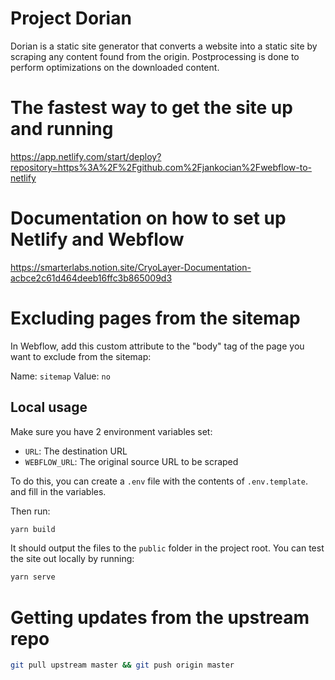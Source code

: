# Project Dorian

Dorian is a static site generator that converts a website into a static site by scraping any content found from the origin. Postprocessing is done to perform optimizations on the downloaded content.

# The fastest way to get the site up and running

https://app.netlify.com/start/deploy?repository=https%3A%2F%2Fgithub.com%2Fjankocian%2Fwebflow-to-netlify

# Documentation on how to set up Netlify and Webflow

https://smarterlabs.notion.site/CryoLayer-Documentation-acbce2c61d464deeb16ffc3b865009d3

# Excluding pages from the sitemap

In Webflow, add this custom attribute to the "body" tag of the page you want to exclude from the sitemap:

Name: `sitemap`
Value: `no`

## Local usage

Make sure you have 2 environment variables set:

- `URL`: The destination URL
- `WEBFLOW_URL`: The original source URL to be scraped

To do this, you can create a `.env` file with the contents of `.env.template`. and fill in the variables.

Then run:

```bash
yarn build
```

It should output the files to the `public` folder in the project root. You can test the site out locally by running:

```bash
yarn serve
```

# Getting updates from the upstream repo

```bash
git pull upstream master && git push origin master
```
